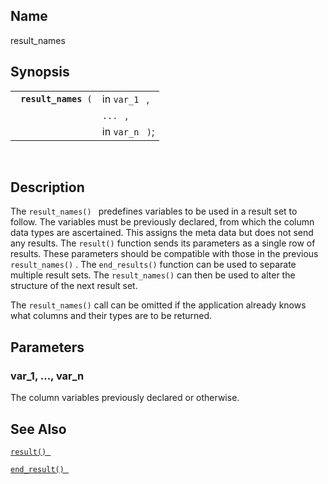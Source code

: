 <div id="fn_result_names" class="refentry">

<div class="titlepage">

</div>

<div class="refnamediv">

## Name

result_names

</div>

<div class="refsynopsisdiv">

## Synopsis

<div id="fsyn_result_names" class="funcsynopsis">

|                           |                  |
|---------------------------|------------------|
| ` `**`result_names`**` (` | in `var_1 ` ,    |
|                           | `... ` ,         |
|                           | in `var_n ` `)`; |

<div class="funcprototype-spacer">

 

</div>

</div>

</div>

<div id="desc_result_names" class="refsect1">

## Description

The `result_names() ` predefines variables to be used in a result set to
follow. The variables must be previously declared, from which the column
data types are ascertained. This assigns the meta data but does not send
any results. The `result()` function sends its parameters as a single
row of results. These parameters should be compatible with those in the
previous `result_names()` . The `end_results()` function can be used to
separate multiple result sets. The `result_names()` can then be used to
alter the structure of the next result set.

The `result_names()` call can be omitted if the application already
knows what columns and their types are to be returned.

</div>

<div id="params_result_names" class="refsect1">

## Parameters

<div id="id108574" class="refsect2">

### var_1, ..., var_n

The column variables previously declared or otherwise.

</div>

</div>

<div id="seealso_result_names" class="refsect1">

## See Also

<a href="fn_result.html" class="link" title="result"><code
class="function">result() </code></a>

<a href="fn_end_result.html" class="link" title="end_result"><code
class="function">end_result() </code></a>

</div>

</div>
